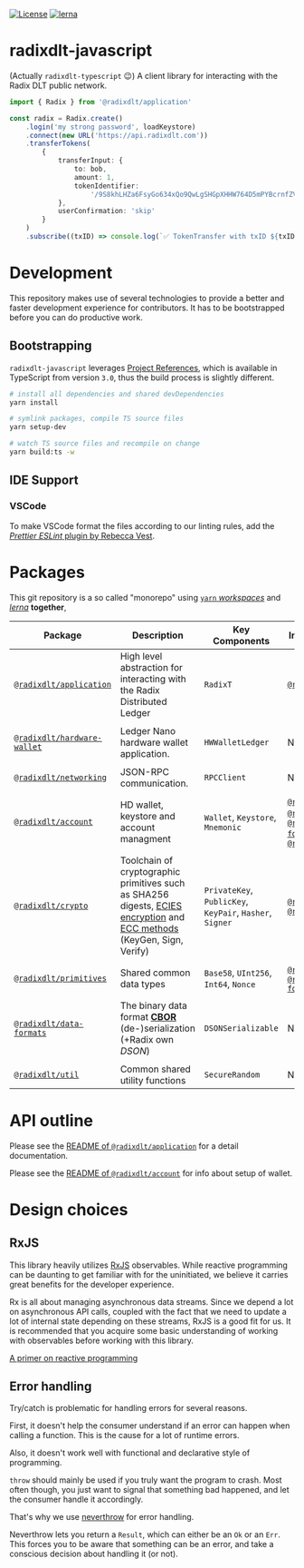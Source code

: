[![License](https://img.shields.io/badge/License-Apache%202.0-blue.svg)](https://github.com/radixdlt/radixdlt-javascript/blob/main/LICENSE)
[![lerna](https://img.shields.io/badge/maintained%20with-lerna-cc00ff.svg)](https://lerna.js.org/)

# radixdlt-javascript

(Actually `radixdlt-typescript` 😉) A client library for interacting with the Radix DLT public network.

```typescript
import { Radix } from '@radixdlt/application'

const radix = Radix.create()
	.login('my strong password', loadKeystore)
	.connect(new URL('https://api.radixdlt.com'))
	.transferTokens(
		{
			transferInput: {
				to: bob,
				amount: 1,
				tokenIdentifier:
					'/9S8khLHZa6FsyGo634xQo9QwLgSHGpXHHW764D5mPYBcrnfZV6RT/XRD',
			},
			userConfirmation: 'skip'
		}
	)
	.subscribe((txID) => console.log(`✅ TokenTransfer with txID ${txID.toString()} completed successfully.`)
```

# Development

This repository makes use of several technologies to provide a better and faster development experience for contributors. It has to be bootstrapped before you can do productive work.

## Bootstrapping

`radixdlt-javascript` leverages [Project References](https://www.typescriptlang.org/docs/handbook/project-references.html), which is available in TypeScript from version `3.0`, thus the build process is slightly different.

```zsh
# install all dependencies and shared devDependencies
yarn install

# symlink packages, compile TS source files
yarn setup-dev

# watch TS source files and recompile on change
yarn build:ts -w
```

## IDE Support

### VSCode

To make VSCode format the files according to our linting rules, add the [_Prettier ESLint_ plugin by Rebecca Vest](https://marketplace.visualstudio.com/items?itemName=rvest.vs-code-prettier-eslint).



# Packages

This git repository is a so called "monorepo" using [`yarn` *workspaces*](https://classic.yarnpkg.com/en/docs/workspaces/) and [*lerna*](https://github.com/lerna/lerna) **together**,

| Package | Description | Key Components | Internal Dependency | Notable external dependency |
| --- | --- | --- | --- | --- |
| [`@radixdlt/application`][app] | High level abstraction for interacting with the Radix Distributed Ledger | `RadixT` | [`@radix/crypto`][crypto] | NONE |
||
| [`@radixdlt/hardware-wallet`][hwLedger] | Ledger Nano hardware wallet application. | `HWWalletLedger` | None | [`LedgerHQ/ledgerjs`](https://github.com/LedgerHQ/ledgerjs) |
||
| [`@radixdlt/networking`][networking] | JSON-RPC communication. | `RPCClient` | NONE | [`@open-rpc/client-js`](https://github.com/open-rpc/client-js) |
||
| [`@radixdlt/account`][account] | HD wallet, keystore and account managment | `Wallet`, `Keystore`, `Mnemonic` | [`@radixdlt/primitives`][primitives], [`@radixdlt/crypto`][crypto], [`@radixdlt/data-formats`][dataformats],  [`@radixdlt/util`][util] | NONE |
||
| [`@radixdlt/crypto`][crypto] | Toolchain of cryptographic primitives such as SHA256 digests, [ECIES encryption](https://en.wikipedia.org/wiki/Integrated_Encryption_Scheme) and [ECC methods](https://en.wikipedia.org/wiki/Elliptic-curve_cryptography) (KeyGen, Sign, Verify) | `PrivateKey`, `PublicKey`, `KeyPair`, `Hasher`, `Signer` | [`@radixdlt/util`][util], [`@radixdlt/primitives`][primitives] | [indutny/elliptic](https://github.com/indutny/elliptic) |
||
| [`@radixdlt/primitives`][primitives] | Shared common data types | `Base58`, `UInt256`, `Int64`, `Nonce` | [`@radixdlt/util`][util], [`@radixdlt/data-formats`][dataformats] | [uint256](https://github.com/radixdlt/uint256) |
||
| [`@radixdlt/data-formats`][dataformats] | The binary data format [**CBOR**](https://cbor.io/) (de-)serialization (+Radix own *DSON*) | `DSONSerializable` | No dependencies | [`cbor`](https://www.npmjs.com/package/cbor) |
||
| [`@radixdlt/util`][util] | Common shared utility functions | `SecureRandom` | No dependencies | [`sodium-native`](https://www.npmjs.com/package/sodium-native), [`randombytes`](https://www.npmjs.com/package/randombytes) |


<!-- LINKS -->

<!-- Radix packages links -->
[app]: ./packages/application
[account]: ./packages/account
[dataformats]: ./packages/data-formats
[crypto]: ./packages/crypto
[primitives]: ./packages/primitives
[networking]: ./packages/networking
[hwLedger]: ./packages/hardware-wallet
[util]: ./packages/util

<!-- Third party links -->
[jest]: https://jestjs.io/


# API outline

Please see the [README of `@radixdlt/application`](packages/application/README.md) for a detail documentation.

Please see the [README of `@radixdlt/account`](packages/account/README.md) for info about setup of wallet.

# Design choices

## RxJS
This library heavily utilizes [RxJS](https://rxjs-dev.firebaseapp.com/guide/overview) observables. While reactive programming can be daunting to get familiar with for the uninitiated, we believe it carries great benefits for the developer experience.

Rx is all about managing asynchronous data streams. Since we depend a lot on asynchronous API calls, coupled with the fact that we need to update a lot of internal state depending on these streams, RxJS is a good fit for us. It is recommended that you acquire some basic understanding of working with observables before working with this library.

[A primer on reactive programming](https://gist.github.com/staltz/868e7e9bc2a7b8c1f754)

## Error handling
Try/catch is problematic for handling errors for several reasons.

First, it doesn't help the consumer understand if an error can happen when calling a function. This is the cause for a lot of runtime errors.

Also, it doesn't work well with functional and declarative style of programming.

`throw` should mainly be used if you truly want the program to crash. Most often though, you just want to signal that something bad happened, and let the consumer handle it accordingly.

That's why we use [neverthrow](https://github.com/supermacro/neverthrow) for error handling. 

Neverthrow lets you return a `Result`, which can either be an `Ok` or an `Err`. This forces you to be aware that something can be an error, and take a conscious decision about handling it (or not).

